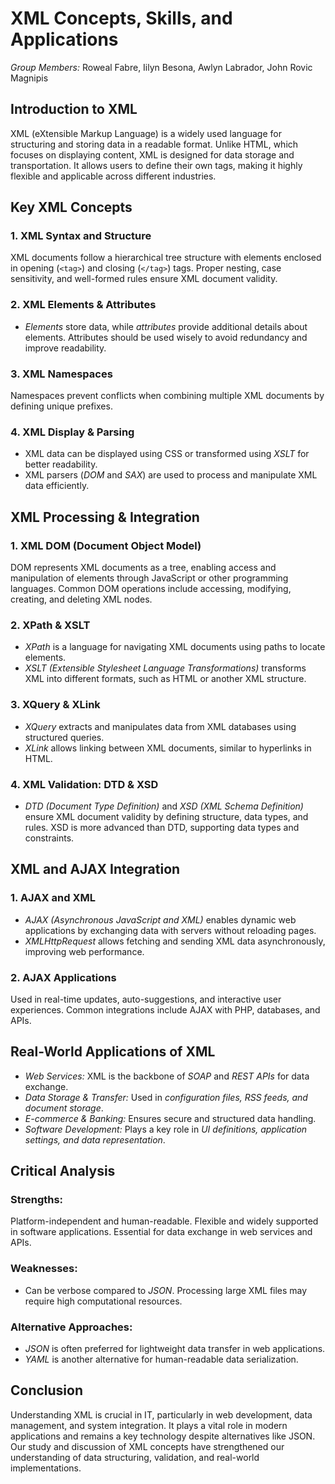 XML Concepts, Skills, and Applications
======================================

*Group Members:* Roweal Fabre, Iilyn Besona, Awlyn Labrador, John Rovic Magnipis

Introduction to XML
-------------------
XML (eXtensible Markup Language) is a widely used language for structuring and storing data in a readable format. Unlike HTML, which focuses on displaying content, XML is designed for data storage and transportation. It allows users to define their own tags, making it highly flexible and applicable across different industries.

Key XML Concepts
----------------

### 1. XML Syntax and Structure
XML documents follow a hierarchical tree structure with elements enclosed in opening (``<tag>``) and closing (``</tag>``) tags.
Proper nesting, case sensitivity, and well-formed rules ensure XML document validity.


### 2. XML Elements & Attributes
- *Elements* store data, while *attributes* provide additional details about elements.
Attributes should be used wisely to avoid redundancy and improve readability.


### 3. XML Namespaces
Namespaces prevent conflicts when combining multiple XML documents by defining unique prefixes.


### 4. XML Display & Parsing
- XML data can be displayed using CSS or transformed using *XSLT* for better readability.
- XML parsers (*DOM* and *SAX*) are used to process and manipulate XML data efficiently.

XML Processing & Integration
----------------------------

### 1. XML DOM (Document Object Model)
DOM represents XML documents as a tree, enabling access and manipulation of elements through JavaScript or other programming languages.
Common DOM operations include accessing, modifying, creating, and deleting XML nodes.


### 2. XPath & XSLT
- *XPath* is a language for navigating XML documents using paths to locate elements.
- *XSLT (Extensible Stylesheet Language Transformations)* transforms XML into different formats, such as HTML or another XML structure.

### 3. XQuery & XLink
- *XQuery* extracts and manipulates data from XML databases using structured queries.
- *XLink* allows linking between XML documents, similar to hyperlinks in HTML.

### 4. XML Validation: DTD & XSD
- *DTD (Document Type Definition)* and *XSD (XML Schema Definition)* ensure XML document validity by defining structure, data types, and rules.
XSD is more advanced than DTD, supporting data types and constraints.


XML and AJAX Integration
------------------------

### 1. AJAX and XML
- *AJAX (Asynchronous JavaScript and XML)* enables dynamic web applications by exchanging data with servers without reloading pages.
- *XMLHttpRequest* allows fetching and sending XML data asynchronously, improving web performance.

### 2. AJAX Applications
Used in real-time updates, auto-suggestions, and interactive user experiences.
Common integrations include AJAX with PHP, databases, and APIs.


Real-World Applications of XML
------------------------------
- *Web Services:* XML is the backbone of *SOAP* and *REST APIs* for data exchange.
- *Data Storage & Transfer:* Used in *configuration files, RSS feeds, and document storage*.
- *E-commerce & Banking:* Ensures secure and structured data handling.
- *Software Development:* Plays a key role in *UI definitions, application settings, and data representation*.

Critical Analysis
-----------------

### Strengths:
Platform-independent and human-readable.
Flexible and widely supported in software applications.
Essential for data exchange in web services and APIs.


### Weaknesses:
- Can be verbose compared to *JSON*.
Processing large XML files may require high computational resources.


### Alternative Approaches:
- *JSON* is often preferred for lightweight data transfer in web applications.
- *YAML* is another alternative for human-readable data serialization.

Conclusion
----------
Understanding XML is crucial in IT, particularly in web development, data management, and system integration. It plays a vital role in modern applications and remains a key technology despite alternatives like JSON. Our study and discussion of XML concepts have strengthened our understanding of data structuring, validation, and real-world implementations.

